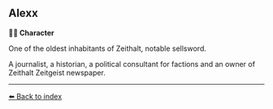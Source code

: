 ## Alexx

**🧙‍♂️ Character**

One of the oldest inhabitants of Zeithalt, notable sellsword.

A journalist, a historian, a political consultant for factions and an owner of Zeithalt Zeitgeist newspaper.


----------
[⬅️ Back to index](../refs/#9a30_s)